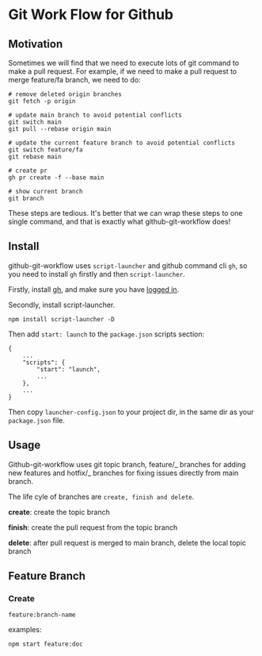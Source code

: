# Git Work Flow for Github

## Motivation

Sometimes we will find that we need to execute lots of git command to make a pull request. For example, if we need to make a pull request to merge feature/fa branch, we need to do:

```shell
# remove deleted origin branches
git fetch -p origin

# update main branch to avoid potential conflicts
git switch main
git pull --rebase origin main

# update the current feature branch to avoid potential conflicts
git switch feature/fa
git rebase main

# create pr
gh pr create -f --base main

# show current branch
git branch
```

These steps are tedious. It's better that we can wrap these steps to one single command, and that is exactly what github-git-workflow does!

## Install

github-git-workflow uses `script-launcher` and github command cli `gh`, so you need to install `gh` firstly and then `script-launcher`.

Firstly, install [gh](https://github.com/cli/cli), and make sure you have [logged in](https://cli.github.com/manual/).

Secondly, install script-launcher.

```
npm install script-launcher -D
```

Then add `start: launch` to the `package.json` scripts section:

```
{
    ...
    "scripts": {
        "start": "launch",
        ...
    },
    ...
}
```

Then copy `launcher-config.json` to your project dir, in the same dir as your `package.json` file.

## Usage

Github-git-workflow uses git topic branch, feature/_ branches for adding new features and hotfix/_ branches for fixing issues directly from main branch.

The life cyle of branches are `create, finish and delete`.

**create**: create the topic branch

**finish**: create the pull request from the topic branch

**delete**: after pull request is merged to main branch, delete the local topic branch

## Feature Branch

### Create

```
feature:branch-name
```

examples:

```
npm start feature:doc
```

